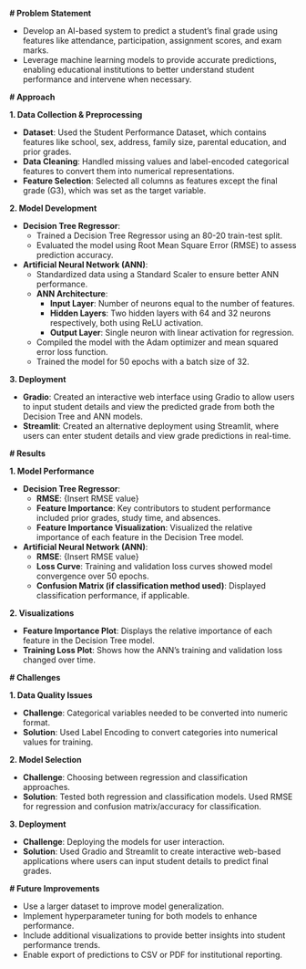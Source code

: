 **# Problem Statement**
- Develop an AI-based system to predict a student’s final grade using features like attendance, participation, assignment scores, and exam marks.
- Leverage machine learning models to provide accurate predictions, enabling educational institutions to better understand student performance and intervene when necessary.

**# Approach**

**1. Data Collection & Preprocessing**
- **Dataset**: Used the Student Performance Dataset, which contains features like school, sex, address, family size, parental education, and prior grades.
- **Data Cleaning**: Handled missing values and label-encoded categorical features to convert them into numerical representations.
- **Feature Selection**: Selected all columns as features except the final grade (G3), which was set as the target variable.

**2. Model Development**
- **Decision Tree Regressor**:
  - Trained a Decision Tree Regressor using an 80-20 train-test split.
  - Evaluated the model using Root Mean Square Error (RMSE) to assess prediction accuracy.
- **Artificial Neural Network (ANN)**:
  - Standardized data using a Standard Scaler to ensure better ANN performance.
  - **ANN Architecture**:
    - **Input Layer**: Number of neurons equal to the number of features.
    - **Hidden Layers**: Two hidden layers with 64 and 32 neurons respectively, both using ReLU activation.
    - **Output Layer**: Single neuron with linear activation for regression.
  - Compiled the model with the Adam optimizer and mean squared error loss function.
  - Trained the model for 50 epochs with a batch size of 32.

**3. Deployment**
- **Gradio**: Created an interactive web interface using Gradio to allow users to input student details and view the predicted grade from both the Decision Tree and ANN models.
- **Streamlit**: Created an alternative deployment using Streamlit, where users can enter student details and view grade predictions in real-time.

**# Results**

**1. Model Performance**
- **Decision Tree Regressor**:
  - **RMSE**: {Insert RMSE value}
  - **Feature Importance**: Key contributors to student performance included prior grades, study time, and absences.
  - **Feature Importance Visualization**: Visualized the relative importance of each feature in the Decision Tree model.
- **Artificial Neural Network (ANN)**:
  - **RMSE**: {Insert RMSE value}
  - **Loss Curve**: Training and validation loss curves showed model convergence over 50 epochs.
  - **Confusion Matrix (if classification method used)**: Displayed classification performance, if applicable.

**2. Visualizations**
- **Feature Importance Plot**: Displays the relative importance of each feature in the Decision Tree model.
- **Training Loss Plot**: Shows how the ANN’s training and validation loss changed over time.

**# Challenges**

**1. Data Quality Issues**
- **Challenge**: Categorical variables needed to be converted into numeric format.
- **Solution**: Used Label Encoding to convert categories into numerical values for training.

**2. Model Selection**
- **Challenge**: Choosing between regression and classification approaches.
- **Solution**: Tested both regression and classification models. Used RMSE for regression and confusion matrix/accuracy for classification.

**3. Deployment**
- **Challenge**: Deploying the models for user interaction.
- **Solution**: Used Gradio and Streamlit to create interactive web-based applications where users can input student details to predict final grades.


**# Future Improvements**
- Use a larger dataset to improve model generalization.
- Implement hyperparameter tuning for both models to enhance performance.
- Include additional visualizations to provide better insights into student performance trends.
- Enable export of predictions to CSV or PDF for institutional reporting.


